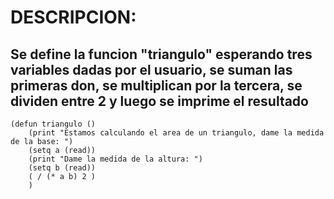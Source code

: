 # DESCRIPCION:
## Se define la funcion "triangulo" esperando tres variables dadas por el usuario, se suman las primeras don, se multiplican por la tercera, se dividen entre 2 y luego se imprime el resultado
~~~
(defun triangulo ()
	(print "Estamos calculando el area de un triangulo, dame la medida de la base: ")
	(setq a (read))
	(print "Dame la medida de la altura: ")
	(setq b (read))
	( / (* a b) 2 )
	)
~~~
	
